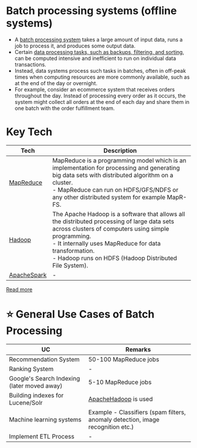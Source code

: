 # Batch processing systems (offline systems)
- A [batch processing system](https://aws.amazon.com/what-is/batch-processing/) takes a large amount of input data, runs a job to process it, and produces some output data.
- Certain [data processing tasks, such as backups, filtering, and sorting](https://aws.amazon.com/what-is/batch-processing/), can be computed intensive and inefficient to run on individual data transactions.
- Instead, data systems process such tasks in batches, often in off-peak times when computing resources are more commonly available, such as at the end of the day or overnight.
- For example, consider an ecommerce system that receives orders throughout the day. Instead of processing every order as it occurs, the system might collect all orders at the end of each day and share them in one batch with the order fulfillment team.

# Key Tech

| Tech                                              | Description                                                                                                                                                                                                                                                                  |
|---------------------------------------------------|------------------------------------------------------------------------------------------------------------------------------------------------------------------------------------------------------------------------------------------------------------------------------|
| [MapReduce](MapReduce.md)                         | MapReduce is a programming model which is an implementation for processing and generating big data sets with distributed algorithm on a cluster.<br/>- MapReduce can run on HDFS/GFS/NDFS or any other distributed system for example MapR-FS.                               |
| [Hadoop](ApacheHadoop/Readme.md)                  | The Apache Hadoop is a software that allows all the distributed processing of large data sets across clusters of computers using simple programming.<br/>- It internally uses MapReduce for data transformation.<br/>- Hadoop runs on HDFS (Hadoop Distributed File System). |
| [ApacheSpark](../StreamProcessing/ApacheSpark.md) | -                                                                                                                                                                                                                                                                            |

[Read more](https://www.geeksforgeeks.org/difference-between-hadoop-and-mapreduce/)

# :star: General Use Cases of Batch Processing

| UC                                          | Remarks                                                                         |
|---------------------------------------------|---------------------------------------------------------------------------------|
| Recommendation System                       | 50-100 MapReduce jobs                                                           |
| Ranking System                              | -                                                                               |
| Google's Search Indexing (later moved away) | 5-10 MapReduce jobs                                                             |
| Building indexes for Lucene/Solr            | [ApacheHadoop](ApacheHadoop/Readme.md) is used                                  |
| Machine learning systems                    | Example - Classifiers (spam filters, anomaly detection, image recognition etc.) |
| Implement ETL Process                       | -                                                                               |